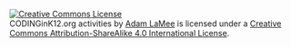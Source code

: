 <a rel="license" href="http://creativecommons.org/licenses/by-sa/4.0/"><img alt="Creative Commons License" style="border-width:0" src="https://i.creativecommons.org/l/by-sa/4.0/88x31.png" /></a><br /><span xmlns:dct="http://purl.org/dc/terms/" property="dct:title">CODINGinK12.org activities</span> by <a xmlns:cc="http://creativecommons.org/ns#" href="http://www.CODINGinK12.org" property="cc:attributionName" rel="cc:attributionURL">Adam LaMee</a> is licensed under a <a rel="license" href="http://creativecommons.org/licenses/by-sa/4.0/">Creative Commons Attribution-ShareAlike 4.0 International License</a>.
